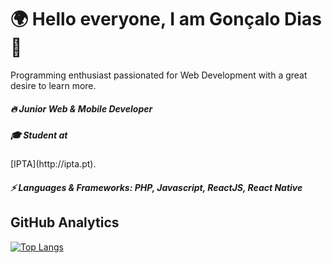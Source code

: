 <h1>🌍 Hello everyone, I am Gonçalo Dias 👋</h1>

Programming enthusiast passionated for Web Development with a great desire to learn more.

<h5>🔥 Junior Web & Mobile Developer</h5>
<h5>🎓 Student at</h5> [IPTA](http://ipta.pt).
<h5>⚡ Languages & Frameworks: PHP, Javascript, ReactJS, React Native</h5>


## GitHub Analytics

[![Top Langs](https://github-readme-stats.vercel.app/api/top-langs/?username=goncalo-diaas&layout=compact)](https://github.com/anuraghazra/github-readme-stats)
